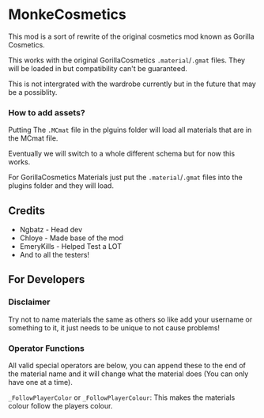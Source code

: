 # MonkeCosmetics
This mod is a sort of rewrite of the original cosmetics mod known as Gorilla Cosmetics.

This works with the original GorillaCosmetics `.material`/`.gmat` files.
They will be loaded in but compatibility can't be guaranteed.

This is not intergrated with the wardrobe currently but in the future that may be a possiblity.

### How to add assets?
Putting The `.MCmat` file in the plguins folder will load all materials that are in the MCmat file.

Eventually we will switch to a whole different schema but for now this works.

For GorillaCosmetics Materials just put the `.material`/`.gmat` files into the plugins folder and they will load.

## Credits

* Ngbatz - Head dev
* Chloye - Made base of the mod
* EmeryKills - Helped Test a LOT
* And to all the testers!

## For Developers

### Disclaimer
Try not to name materials the same as others so like add your username or something to it, it just needs to be unique to not cause problems!

### Operator Functions
All valid special operators are below, you can append these to the end of the material name and it will change what the material does (You can only have one at a time).

`_FollowPlayerColor` or `_FollowPlayerColour`: This makes the materials colour follow the players colour.
